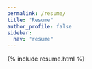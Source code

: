 ```yaml
---
permalink: /resume/
title: "Resume"
author_profile: false
sidebar:
  nav: "resume"
---
```


{% include resume.html %}
